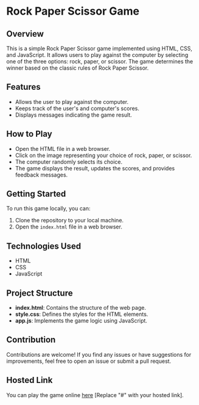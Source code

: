 # Rock Paper Scissor Game

## Overview
This is a simple Rock Paper Scissor game implemented using HTML, CSS, and JavaScript. It allows users to play against the computer by selecting one of the three options: rock, paper, or scissor. The game determines the winner based on the classic rules of Rock Paper Scissor.

## Features
- Allows the user to play against the computer.
- Keeps track of the user's and computer's scores.
- Displays messages indicating the game result.

## How to Play
- Open the HTML file in a web browser.
- Click on the image representing your choice of rock, paper, or scissor.
- The computer randomly selects its choice.
- The game displays the result, updates the scores, and provides feedback messages.

## Getting Started
To run this game locally, you can:
1. Clone the repository to your local machine.
2. Open the `index.html` file in a web browser.

## Technologies Used
- HTML
- CSS
- JavaScript

## Project Structure
- **index.html**: Contains the structure of the web page.
- **style.css**: Defines the styles for the HTML elements.
- **app.js**: Implements the game logic using JavaScript.

## Contribution
Contributions are welcome! If you find any issues or have suggestions for improvements, feel free to open an issue or submit a pull request.

## Hosted Link
You can play the game online [here](#) [Replace "#" with your hosted link].


